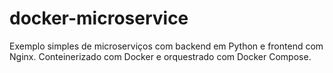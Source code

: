 # docker-microservice
Exemplo simples de microserviços com backend em Python e frontend com Nginx. Conteinerizado com Docker e orquestrado com Docker Compose.
